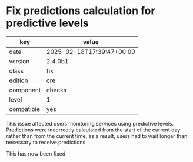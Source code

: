 [//]: # (werk v2)
# Fix predictions calculation for predictive levels

key        | value
---------- | ---
date       | 2025-02-18T17:39:47+00:00
version    | 2.4.0b1
class      | fix
edition    | cre
component  | checks
level      | 1
compatible | yes

This issue affected users monitoring services using predictive levels.
Predictions were incorrectly calculated from the start of the current day rather than from the current time,
as a result, users had to wait longer than necessary to receive predictions.

This has now been fixed.
